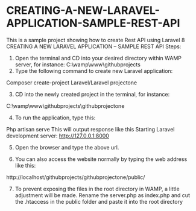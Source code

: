 # CREATING-A-NEW-LARAVEL-APPLICATION-SAMPLE-REST-API
This is a sample project showing how to create Rest API using Laravel 8
CREATING A NEW LARAVEL APPLICATION – SAMPLE REST API
Steps:
1.	Open the terminal and CD into your desired directory within WAMP server, for instance:
C:\wamp\www\githubprojects
2.	Type the following command to create new Laravel application:

Composer create-project Laravel/Laravel projectone

3.	CD into the newly created project in the terminal, for instance:

C:\wamp\www\githubprojects\githubprojectone

4.	To run the application, type this:

Php artisan serve
This will output response like this 
Starting Laravel development server: http://127.0.0.1:8000

5.	Open the browser and type the above url.

6.	You can also access the website normally by typing the web address like this:

http://localhost/githubprojects/githubprojectone/public/

7.	To prevent exposing the files in the root directory in WAMP, a little adjustment will be made.
Rename the server.php as index.php and cut the .htaccess in the public folder and paste it into the root directory
